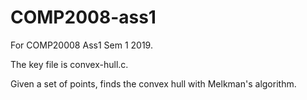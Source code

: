 # COMP2008-ass1

For COMP20008 Ass1 Sem 1 2019.

The key file is convex-hull.c.

Given a set of points, finds the convex hull with Melkman's algorithm.

